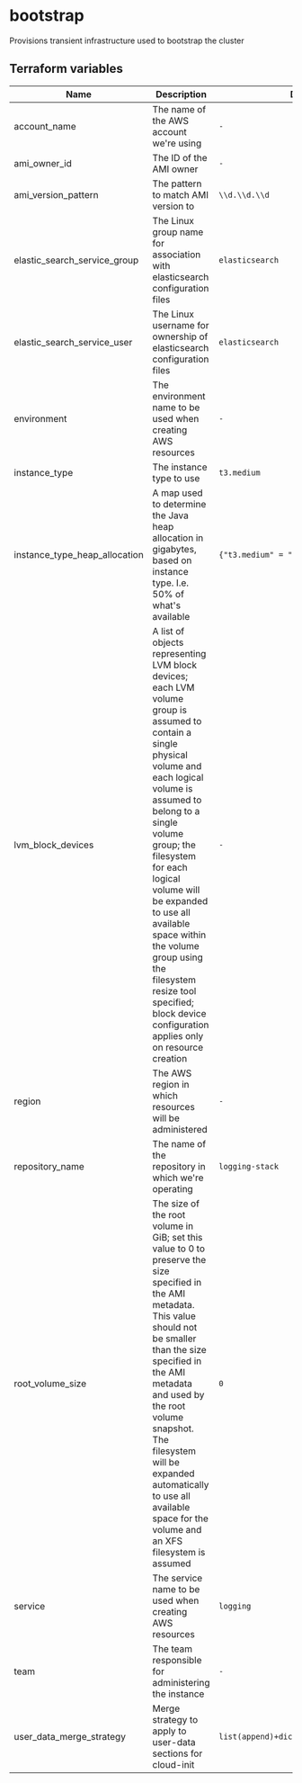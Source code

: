 # bootstrap

Provisions transient infrastructure used to bootstrap the cluster

## Terraform variables

| Name                          | Description                                                                                                                                                                                                                                                                                                                                                                                                       | Default                                  | Example                                                                                                                                                    | Notes        |
| ----------------------------- | ----------------------------------------------------------------------------------------------------------------------------------------------------------------------------------------------------------------------------------------------------------------------------------------------------------------------------------------------------------------------------------------------------------------- | ---------------------------------------- | ---------------------------------------------------------------------------------------------------------------------------------------------------------- | ------------ |
| account_name                  | The name of the AWS account we're using                                                                                                                                                                                                                                                                                                                                                                           | `-`                                      | `development`                                                                                                                                              | -            |
| ami_owner_id                  | The ID of the AMI owner                                                                                                                                                                                                                                                                                                                                                                                           | `-`                                      | `12345`                                                                                                                                                    | -            |
| ami_version_pattern           | The pattern to match AMI version to                                                                                                                                                                                                                                                                                                                                                                               | `\\d.\\d.\\d`                            | `1.2.3`                                                                                                                                                    | -            |
| elastic_search_service_group  | The Linux group name for association with elasticsearch configuration files                                                                                                                                                                                                                                                                                                                                       | `elasticsearch`                          | `my_group`                                                                                                                                                 | -            |
| elastic_search_service_user   | The Linux username for ownership of elasticsearch configuration files                                                                                                                                                                                                                                                                                                                                             | `elasticsearch`                          | `my_user`                                                                                                                                                  | -            |
| environment                   | The environment name to be used when creating AWS resources                                                                                                                                                                                                                                                                                                                                                       | `-`                                      | `my_environment`                                                                                                                                           | -            |
| instance_type                 | The instance type to use                                                                                                                                                                                                                                                                                                                                                                                          | `t3.medium`                              | `t3.large`                                                                                                                                                 | -            |
| instance_type_heap_allocation | A map used to determine the Java heap allocation in gigabytes, based on instance type. I.e. 50% of what's available                                                                                                                                                                                                                                                                                               | `{"t3.medium" = "2"}`                    | `{"t3.medium" = "2","t3.large" = "4"}`                                                                                                                     | -            |
| lvm_block_devices             | A list of objects representing LVM block devices; each LVM volume group is assumed to contain a single physical volume and each logical volume is assumed to belong to a single volume group; the filesystem for each logical volume will be expanded to use all available space within the volume group using the filesystem resize tool specified; block device configuration applies only on resource creation | `-`                                      | `[{aws_volume_size_gb: "10",filesystem_resize_tool: "xfs_growfs",lvm_logical_volume_device_node: "/dev/abc",lvm_physical_volume_device_node: "/dev/def"}]` | -            |
| region                        | The AWS region in which resources will be administered                                                                                                                                                                                                                                                                                                                                                            | `-`                                      | `eu-west-2`                                                                                                                                                | -            |
| repository_name               | The name of the repository in which we're operating                                                                                                                                                                                                                                                                                                                                                               | `logging-stack`                          | `-`                                                                                                                                                        | `deprecated` |
| root_volume_size              | The size of the root volume in GiB; set this value to 0 to preserve the size specified in the AMI metadata. This value should not be smaller than the size specified in the AMI metadata and used by the root volume snapshot. The filesystem will be expanded automatically to use all available space for the volume and an XFS filesystem is assumed                                                           | `0`                                      | `10`                                                                                                                                                       | -            |
| service                       | The service name to be used when creating AWS resources                                                                                                                                                                                                                                                                                                                                                           | `logging`                                | `-`                                                                                                                                                        | -            |
| team                          | The team responsible for administering the instance                                                                                                                                                                                                                                                                                                                                                               | `-`                                      | `platform`                                                                                                                                                 | -            |
| user_data_merge_strategy      | Merge strategy to apply to user-data sections for cloud-init                                                                                                                                                                                                                                                                                                                                                      | `list(append)+dict(recurse_array)+str()` | `-`                                                                                                                                                        | -            |
